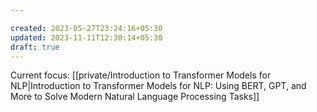 ```yaml
---

created: 2023-05-27T23:24:16+05:30
updated: 2023-11-11T12:30:14+05:30
draft: true
---
```


Current focus: [[private/Introduction to Transformer Models for NLP|Introduction to Transformer Models for NLP: Using BERT, GPT, and More to Solve Modern Natural Language Processing Tasks]]


